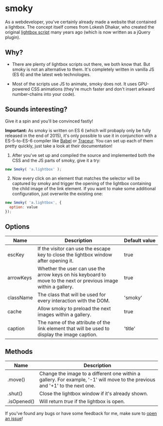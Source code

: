 # smoky

As a webdeveloper, you've certainly already made a website that contained a lightbox. The concept itself comes from Lokesh Dhakar, who created the original [lightbox script][1] many years ago (which is now written as a jQuery plugin).

## Why?

- There are plenty of lightbox scripts out there, we both know that. But smoky is not an alternative to them. It's completely written in vanilla JS (ES 6) and the latest web technologies.

- Most of the scripts use JS to animate, smoky does not. It uses GPU-powered CSS animations (they're much faster and don't insert arkward number-chains into your code).

## Sounds interesting?

Give it a spin and you'll be convinced fastly!

**Important:** As smoky is written on ES 6 (which will probaply only be fully released in the end of 2015), it's only possible to use it in conjunction with a ES-5-to-ES-6 compiler like [Babel][2] or [Traceur][3]. You can set up each of them pretty quickly, just take a look at their documentation!

1. After you've set up and compiled the source and implemented both the CSS and the JS parts of smoky, give it a try:

  ```js
  new Smoky( 'a.lightbox' );
  ```

2. Now every click on an element that matches the selector will be captured by smoky and trigger the opening of the lightbox containing the child image of the link element. If you want to make some additional configuration, just overwrite the existing one:

  ```js
  new Smoky( 'a.lightbox', {
    option: value
  });
  ```

## Options

| Name      | Description                                                                                                     | Default&nbsp;value |
| --------- | --------------------------------------------------------------------------------------------------------------- | ------------- |
| escKey    | If the visitor can use the escape key to close the lightbox window after opening it.                            | true          |
| arrowKeys | Whether the user can use the arrow keys on his keyboard to move to the next or previous image within a gallery. | true          |
| className | The class that will be used for every interaction with the DOM.                                                 | 'smoky'       |
| cache     | Allow smoky to preload the next images within a gallery.                                                        | true          |
| caption   | The name of the attribute of the link element that will be used to display the image caption.                   | 'title'       |

## Methods

| Name        | Description                                                                                                                 |
| ----------- | --------------------------------------------------------------------------------------------------------------------------- |
| .move()     | Change the image to a different one within a gallery. For example, '-1' will move to the previous and '+1' to the next one. |
| .shut()     | Close the lightbox window if it's already shown.                                                                            |
| .isOpened() | Will return *true* if the lightbox is open.                                                                                 |

If you've found any bugs or have some feedback for me, make sure to [open an issue][4]!

[1]: https://github.com/lokesh/lightbox2
[2]: https://babeljs.io
[3]: https://github.com/google/traceur-compiler/wiki/Getting-Started
[4]: https://github.com/leo/smoky/issues/new

